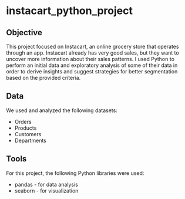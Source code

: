 # instacart_python_project

## Objective

This project focused on Instacart, an online grocery store that operates through an app. Instacart already has very good sales, but they want to uncover more information about their sales patterns. I used Python to perform an initial data and exploratory analysis of some of their data in order to derive insights and suggest strategies for better segmentation based on the provided criteria.

## Data

We used and analyzed the following datasets:
- Orders
- Products
- Customers
- Departments

## Tools

For this project, the following Python libraries were used:
- pandas - for data analysis
- seaborn - for visualization

